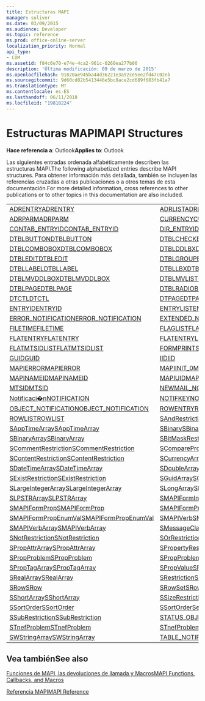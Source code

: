 ```yaml
---
title: Estructuras MAPI
manager: soliver
ms.date: 03/09/2015
ms.audience: Developer
ms.topic: reference
ms.prod: office-online-server
localization_priority: Normal
api_type:
- COM
ms.assetid: f84c6e70-e74e-4ca2-961c-0260ea277b00
description: 'Última modificación: 09 de marzo de 2015'
ms.openlocfilehash: 91820ae945ba44d36221e3a92ce5ee2fd47c02eb
ms.sourcegitcommit: 9d60cd82b5413446e5bc8ace2cd689f683fb41a7
ms.translationtype: MT
ms.contentlocale: es-ES
ms.lasthandoff: 06/11/2018
ms.locfileid: "19818224"
---
```

# <a name="mapi-structures"></a><span data-ttu-id="1b961-103">Estructuras MAPI</span><span class="sxs-lookup"><span data-stu-id="1b961-103">MAPI Structures</span></span>

  
  
<span data-ttu-id="1b961-104">**Hace referencia a**: Outlook</span><span class="sxs-lookup"><span data-stu-id="1b961-104">**Applies to**: Outlook</span></span> 
  
<span data-ttu-id="1b961-105">Las siguientes entradas ordenada alfabéticamente describen las estructuras MAPI.</span><span class="sxs-lookup"><span data-stu-id="1b961-105">The following alphabetized entries describe MAPI structures.</span></span> <span data-ttu-id="1b961-106">Para obtener información más detallada, también se incluyen las referencias cruzadas a otras publicaciones o a otros temas de esta documentación.</span><span class="sxs-lookup"><span data-stu-id="1b961-106">For more detailed information, cross references to other publications or to other topics in this documentation are also included.</span></span>
  
|||
|:-----|:-----|
|[<span data-ttu-id="1b961-107">ADRENTRY</span><span class="sxs-lookup"><span data-stu-id="1b961-107">ADRENTRY</span></span>](adrentry.md) <br/> |[<span data-ttu-id="1b961-108">ADRLIST</span><span class="sxs-lookup"><span data-stu-id="1b961-108">ADRLIST</span></span>](adrlist.md) <br/> |
|[<span data-ttu-id="1b961-109">ADRPARM</span><span class="sxs-lookup"><span data-stu-id="1b961-109">ADRPARM</span></span>](adrparm.md) <br/> |[<span data-ttu-id="1b961-110">CURRENCY</span><span class="sxs-lookup"><span data-stu-id="1b961-110">CURRENCY</span></span>](currency.md) <br/> |
|[<span data-ttu-id="1b961-111">CONTAB_ENTRYID</span><span class="sxs-lookup"><span data-stu-id="1b961-111">CONTAB_ENTRYID</span></span>](contab_entryid.md) <br/> |[<span data-ttu-id="1b961-112">DIR_ENTRYID</span><span class="sxs-lookup"><span data-stu-id="1b961-112">DIR_ENTRYID</span></span>](dir_entryid.md) <br/> |
|[<span data-ttu-id="1b961-113">DTBLBUTTON</span><span class="sxs-lookup"><span data-stu-id="1b961-113">DTBLBUTTON</span></span>](dtblbutton.md) <br/> |[<span data-ttu-id="1b961-114">DTBLCHECKBOX</span><span class="sxs-lookup"><span data-stu-id="1b961-114">DTBLCHECKBOX</span></span>](dtblcheckbox.md) <br/> |
|[<span data-ttu-id="1b961-115">DTBLCOMBOBOX</span><span class="sxs-lookup"><span data-stu-id="1b961-115">DTBLCOMBOBOX</span></span>](dtblcombobox.md) <br/> |[<span data-ttu-id="1b961-116">DTBLDDLBX</span><span class="sxs-lookup"><span data-stu-id="1b961-116">DTBLDDLBX</span></span>](dtblddlbx.md) <br/> |
|[<span data-ttu-id="1b961-117">DTBLEDIT</span><span class="sxs-lookup"><span data-stu-id="1b961-117">DTBLEDIT</span></span>](dtbledit.md) <br/> |[<span data-ttu-id="1b961-118">DTBLGROUPBOX</span><span class="sxs-lookup"><span data-stu-id="1b961-118">DTBLGROUPBOX</span></span>](dtblgroupbox.md) <br/> |
|[<span data-ttu-id="1b961-119">DTBLLABEL</span><span class="sxs-lookup"><span data-stu-id="1b961-119">DTBLLABEL</span></span>](dtbllabel.md) <br/> |[<span data-ttu-id="1b961-120">DTBLLBX</span><span class="sxs-lookup"><span data-stu-id="1b961-120">DTBLLBX</span></span>](dtbllbx.md) <br/> |
|[<span data-ttu-id="1b961-121">DTBLMVDDLBOX</span><span class="sxs-lookup"><span data-stu-id="1b961-121">DTBLMVDDLBOX</span></span>](dtblmvddlbox.md) <br/> |[<span data-ttu-id="1b961-122">DTBLMVLISTBOX</span><span class="sxs-lookup"><span data-stu-id="1b961-122">DTBLMVLISTBOX</span></span>](dtblmvlistbox.md) <br/> |
|[<span data-ttu-id="1b961-123">DTBLPAGE</span><span class="sxs-lookup"><span data-stu-id="1b961-123">DTBLPAGE</span></span>](dtblpage.md) <br/> |[<span data-ttu-id="1b961-124">DTBLRADIOBUTTON</span><span class="sxs-lookup"><span data-stu-id="1b961-124">DTBLRADIOBUTTON</span></span>](dtblradiobutton.md) <br/> |
|[<span data-ttu-id="1b961-125">DTCTL</span><span class="sxs-lookup"><span data-stu-id="1b961-125">DTCTL</span></span>](dtctl.md) <br/> |[<span data-ttu-id="1b961-126">DTPAGE</span><span class="sxs-lookup"><span data-stu-id="1b961-126">DTPAGE</span></span>](dtpage.md) <br/> |
|[<span data-ttu-id="1b961-127">ENTRYID</span><span class="sxs-lookup"><span data-stu-id="1b961-127">ENTRYID</span></span>](entryid.md) <br/> |[<span data-ttu-id="1b961-128">ENTRYLIST</span><span class="sxs-lookup"><span data-stu-id="1b961-128">ENTRYLIST</span></span>](entrylist.md) <br/> |
|[<span data-ttu-id="1b961-129">ERROR_NOTIFICATION</span><span class="sxs-lookup"><span data-stu-id="1b961-129">ERROR_NOTIFICATION</span></span>](error_notification.md) <br/> |[<span data-ttu-id="1b961-130">EXTENDED_NOTIFICATION</span><span class="sxs-lookup"><span data-stu-id="1b961-130">EXTENDED_NOTIFICATION</span></span>](extended_notification.md) <br/> |
|[<span data-ttu-id="1b961-131">FILETIME</span><span class="sxs-lookup"><span data-stu-id="1b961-131">FILETIME</span></span>](filetime.md) <br/> |[<span data-ttu-id="1b961-132">FLAGLIST</span><span class="sxs-lookup"><span data-stu-id="1b961-132">FLAGLIST</span></span>](flaglist.md) <br/> |
|[<span data-ttu-id="1b961-133">FLATENTRY</span><span class="sxs-lookup"><span data-stu-id="1b961-133">FLATENTRY</span></span>](flatentry.md) <br/> |[<span data-ttu-id="1b961-134">FLATENTRYLIST</span><span class="sxs-lookup"><span data-stu-id="1b961-134">FLATENTRYLIST</span></span>](flatentrylist.md) <br/> |
|[<span data-ttu-id="1b961-135">FLATMTSIDLIST</span><span class="sxs-lookup"><span data-stu-id="1b961-135">FLATMTSIDLIST</span></span>](flatmtsidlist.md) <br/> |[<span data-ttu-id="1b961-136">FORMPRINTSETUP</span><span class="sxs-lookup"><span data-stu-id="1b961-136">FORMPRINTSETUP</span></span>](formprintsetup.md) <br/> |
|[<span data-ttu-id="1b961-137">GUID</span><span class="sxs-lookup"><span data-stu-id="1b961-137">GUID</span></span>](guid.md) <br/> |[<span data-ttu-id="1b961-138">IID</span><span class="sxs-lookup"><span data-stu-id="1b961-138">IID</span></span>](iid.md) <br/> |
|[<span data-ttu-id="1b961-139">MAPIERROR</span><span class="sxs-lookup"><span data-stu-id="1b961-139">MAPIERROR</span></span>](mapierror.md) <br/> |[<span data-ttu-id="1b961-140">MAPIINIT_0</span><span class="sxs-lookup"><span data-stu-id="1b961-140">MAPIINIT_0</span></span>](mapiinit_0.md) <br/> |
|[<span data-ttu-id="1b961-141">MAPINAMEID</span><span class="sxs-lookup"><span data-stu-id="1b961-141">MAPINAMEID</span></span>](mapinameid.md) <br/> |[<span data-ttu-id="1b961-142">MAPIUID</span><span class="sxs-lookup"><span data-stu-id="1b961-142">MAPIUID</span></span>](mapiuid.md) <br/> |
|[<span data-ttu-id="1b961-143">MTSID</span><span class="sxs-lookup"><span data-stu-id="1b961-143">MTSID</span></span>](mtsid.md) <br/> |[<span data-ttu-id="1b961-144">NEWMAIL_NOTIFICATION</span><span class="sxs-lookup"><span data-stu-id="1b961-144">NEWMAIL_NOTIFICATION</span></span>](newmail_notification.md) <br/> |
|[<span data-ttu-id="1b961-145">Notificaci�n</span><span class="sxs-lookup"><span data-stu-id="1b961-145">NOTIFICATION</span></span>](notification.md) <br/> |[<span data-ttu-id="1b961-146">NOTIFKEY</span><span class="sxs-lookup"><span data-stu-id="1b961-146">NOTIFKEY</span></span>](notifkey.md) <br/> |
|[<span data-ttu-id="1b961-147">OBJECT_NOTIFICATION</span><span class="sxs-lookup"><span data-stu-id="1b961-147">OBJECT_NOTIFICATION</span></span>](object_notification.md) <br/> |[<span data-ttu-id="1b961-148">ROWENTRY</span><span class="sxs-lookup"><span data-stu-id="1b961-148">ROWENTRY</span></span>](rowentry.md) <br/> |
|[<span data-ttu-id="1b961-149">ROWLIST</span><span class="sxs-lookup"><span data-stu-id="1b961-149">ROWLIST</span></span>](rowlist.md) <br/> |[<span data-ttu-id="1b961-150">SAndRestriction</span><span class="sxs-lookup"><span data-stu-id="1b961-150">SAndRestriction</span></span>](sandrestriction.md) <br/> |
|[<span data-ttu-id="1b961-151">SAppTimeArray</span><span class="sxs-lookup"><span data-stu-id="1b961-151">SAppTimeArray</span></span>](sapptimearray.md) <br/> |[<span data-ttu-id="1b961-152">SBinary</span><span class="sxs-lookup"><span data-stu-id="1b961-152">SBinary</span></span>](sbinary.md) <br/> |
|[<span data-ttu-id="1b961-153">SBinaryArray</span><span class="sxs-lookup"><span data-stu-id="1b961-153">SBinaryArray</span></span>](sbinaryarray.md) <br/> |[<span data-ttu-id="1b961-154">SBitMaskRestriction</span><span class="sxs-lookup"><span data-stu-id="1b961-154">SBitMaskRestriction</span></span>](sbitmaskrestriction.md) <br/> |
|[<span data-ttu-id="1b961-155">SCommentRestriction</span><span class="sxs-lookup"><span data-stu-id="1b961-155">SCommentRestriction</span></span>](scommentrestriction.md) <br/> |[<span data-ttu-id="1b961-156">SComparePropsRestriction</span><span class="sxs-lookup"><span data-stu-id="1b961-156">SComparePropsRestriction</span></span>](scomparepropsrestriction.md) <br/> |
|[<span data-ttu-id="1b961-157">SContentRestriction</span><span class="sxs-lookup"><span data-stu-id="1b961-157">SContentRestriction</span></span>](scontentrestriction.md) <br/> |[<span data-ttu-id="1b961-158">SCurrencyArray</span><span class="sxs-lookup"><span data-stu-id="1b961-158">SCurrencyArray</span></span>](scurrencyarray.md) <br/> |
|[<span data-ttu-id="1b961-159">SDateTimeArray</span><span class="sxs-lookup"><span data-stu-id="1b961-159">SDateTimeArray</span></span>](sdatetimearray.md) <br/> |[<span data-ttu-id="1b961-160">SDoubleArray</span><span class="sxs-lookup"><span data-stu-id="1b961-160">SDoubleArray</span></span>](sdoublearray.md) <br/> |
|[<span data-ttu-id="1b961-161">SExistRestriction</span><span class="sxs-lookup"><span data-stu-id="1b961-161">SExistRestriction</span></span>](sexistrestriction.md) <br/> |[<span data-ttu-id="1b961-162">SGuidArray</span><span class="sxs-lookup"><span data-stu-id="1b961-162">SGuidArray</span></span>](sguidarray.md) <br/> |
|[<span data-ttu-id="1b961-163">SLargeIntegerArray</span><span class="sxs-lookup"><span data-stu-id="1b961-163">SLargeIntegerArray</span></span>](slargeintegerarray.md) <br/> |[<span data-ttu-id="1b961-164">SLongArray</span><span class="sxs-lookup"><span data-stu-id="1b961-164">SLongArray</span></span>](slongarray.md) <br/> |
|[<span data-ttu-id="1b961-165">SLPSTRArray</span><span class="sxs-lookup"><span data-stu-id="1b961-165">SLPSTRArray</span></span>](slpstrarray.md) <br/> |[<span data-ttu-id="1b961-166">SMAPIFormInfoArray</span><span class="sxs-lookup"><span data-stu-id="1b961-166">SMAPIFormInfoArray</span></span>](smapiforminfoarray.md) <br/> |
|[<span data-ttu-id="1b961-167">SMAPIFormProp</span><span class="sxs-lookup"><span data-stu-id="1b961-167">SMAPIFormProp</span></span>](smapiformprop.md) <br/> |[<span data-ttu-id="1b961-168">SMAPIFormPropArray</span><span class="sxs-lookup"><span data-stu-id="1b961-168">SMAPIFormPropArray</span></span>](smapiformproparray.md) <br/> |
|[<span data-ttu-id="1b961-169">SMAPIFormPropEnumVal</span><span class="sxs-lookup"><span data-stu-id="1b961-169">SMAPIFormPropEnumVal</span></span>](smapiformpropenumval.md) <br/> |[<span data-ttu-id="1b961-170">SMAPIVerb</span><span class="sxs-lookup"><span data-stu-id="1b961-170">SMAPIVerb</span></span>](smapiverb.md) <br/> |
|[<span data-ttu-id="1b961-171">SMAPIVerbArray</span><span class="sxs-lookup"><span data-stu-id="1b961-171">SMAPIVerbArray</span></span>](smapiverbarray.md) <br/> |[<span data-ttu-id="1b961-172">SMessageClassArray</span><span class="sxs-lookup"><span data-stu-id="1b961-172">SMessageClassArray</span></span>](smessageclassarray.md) <br/> |
|[<span data-ttu-id="1b961-173">SNotRestriction</span><span class="sxs-lookup"><span data-stu-id="1b961-173">SNotRestriction</span></span>](snotrestriction.md) <br/> |[<span data-ttu-id="1b961-174">SOrRestriction</span><span class="sxs-lookup"><span data-stu-id="1b961-174">SOrRestriction</span></span>](sorrestriction.md) <br/> |
|[<span data-ttu-id="1b961-175">SPropAttrArray</span><span class="sxs-lookup"><span data-stu-id="1b961-175">SPropAttrArray</span></span>](spropattrarray.md) <br/> |[<span data-ttu-id="1b961-176">SPropertyRestriction</span><span class="sxs-lookup"><span data-stu-id="1b961-176">SPropertyRestriction</span></span>](spropertyrestriction.md) <br/> |
|[<span data-ttu-id="1b961-177">SPropProblem</span><span class="sxs-lookup"><span data-stu-id="1b961-177">SPropProblem</span></span>](spropproblem.md) <br/> |[<span data-ttu-id="1b961-178">SPropProblemArray</span><span class="sxs-lookup"><span data-stu-id="1b961-178">SPropProblemArray</span></span>](spropproblemarray.md) <br/> |
|[<span data-ttu-id="1b961-179">SPropTagArray</span><span class="sxs-lookup"><span data-stu-id="1b961-179">SPropTagArray</span></span>](sproptagarray.md) <br/> |[<span data-ttu-id="1b961-180">SPropValue</span><span class="sxs-lookup"><span data-stu-id="1b961-180">SPropValue</span></span>](spropvalue.md) <br/> |
|[<span data-ttu-id="1b961-181">SRealArray</span><span class="sxs-lookup"><span data-stu-id="1b961-181">SRealArray</span></span>](srealarray.md) <br/> |[<span data-ttu-id="1b961-182">SRestriction</span><span class="sxs-lookup"><span data-stu-id="1b961-182">SRestriction</span></span>](srestriction.md) <br/> |
|[<span data-ttu-id="1b961-183">SRow</span><span class="sxs-lookup"><span data-stu-id="1b961-183">SRow</span></span>](srow.md) <br/> |[<span data-ttu-id="1b961-184">SRowSet</span><span class="sxs-lookup"><span data-stu-id="1b961-184">SRowSet</span></span>](srowset.md) <br/> |
|[<span data-ttu-id="1b961-185">SShortArray</span><span class="sxs-lookup"><span data-stu-id="1b961-185">SShortArray</span></span>](sshortarray.md) <br/> |[<span data-ttu-id="1b961-186">SSizeRestriction</span><span class="sxs-lookup"><span data-stu-id="1b961-186">SSizeRestriction</span></span>](ssizerestriction.md) <br/> |
|[<span data-ttu-id="1b961-187">SSortOrder</span><span class="sxs-lookup"><span data-stu-id="1b961-187">SSortOrder</span></span>](ssortorder.md) <br/> |[<span data-ttu-id="1b961-188">SSortOrderSet</span><span class="sxs-lookup"><span data-stu-id="1b961-188">SSortOrderSet</span></span>](ssortorderset.md) <br/> |
|[<span data-ttu-id="1b961-189">SSubRestriction</span><span class="sxs-lookup"><span data-stu-id="1b961-189">SSubRestriction</span></span>](ssubrestriction.md) <br/> |[<span data-ttu-id="1b961-190">STATUS_OBJECT_NOTIFICATION</span><span class="sxs-lookup"><span data-stu-id="1b961-190">STATUS_OBJECT_NOTIFICATION</span></span>](status_object_notification.md) <br/> |
|[<span data-ttu-id="1b961-191">STnefProblem</span><span class="sxs-lookup"><span data-stu-id="1b961-191">STnefProblem</span></span>](stnefproblem.md) <br/> |[<span data-ttu-id="1b961-192">STnefProblemArray</span><span class="sxs-lookup"><span data-stu-id="1b961-192">STnefProblemArray</span></span>](stnefproblemarray.md) <br/> |
|[<span data-ttu-id="1b961-193">SWStringArray</span><span class="sxs-lookup"><span data-stu-id="1b961-193">SWStringArray</span></span>](swstringarray.md) <br/> |[<span data-ttu-id="1b961-194">TABLE_NOTIFICATION</span><span class="sxs-lookup"><span data-stu-id="1b961-194">TABLE_NOTIFICATION</span></span>](table_notification.md) <br/> |
   
## <a name="see-also"></a><span data-ttu-id="1b961-195">Vea también</span><span class="sxs-lookup"><span data-stu-id="1b961-195">See also</span></span>



[<span data-ttu-id="1b961-196">Funciones de MAPI, las devoluciones de llamada y Macros</span><span class="sxs-lookup"><span data-stu-id="1b961-196">MAPI Functions, Callbacks, and Macros</span></span>](mapi-functions-callbacks-and-macros.md)


[<span data-ttu-id="1b961-197">Referencia MAPI</span><span class="sxs-lookup"><span data-stu-id="1b961-197">MAPI Reference</span></span>](mapi-reference.md)

